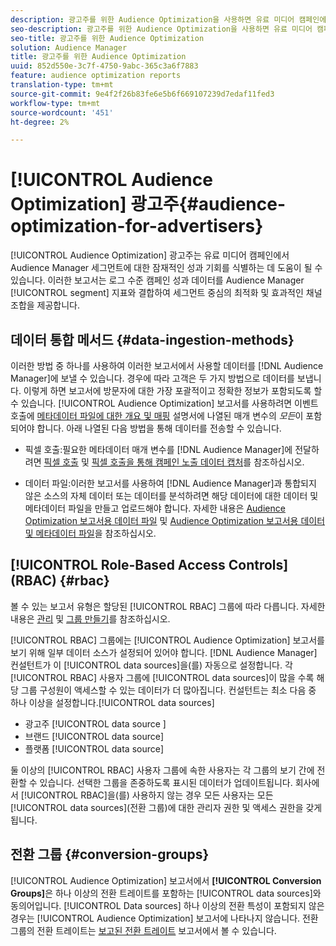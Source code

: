 ```yaml
---
description: 광고주를 위한 Audience Optimization을 사용하면 유료 미디어 캠페인에서 Audience Manager 세그먼트에 대한 잠재적인 성과 기회를 식별할 수 있습니다. 이 보고서는 로그 수준 캠페인 성과 데이터를 Audience Manager 세그먼트 지표와 결합하여 세그먼트 중심의 최적화 및 효과적인 채널 조합을 제공합니다.
seo-description: 광고주를 위한 Audience Optimization을 사용하면 유료 미디어 캠페인에서 Audience Manager 세그먼트에 대한 잠재적인 성과 기회를 식별할 수 있습니다. 이 보고서는 로그 수준 캠페인 성과 데이터를 Audience Manager 세그먼트 지표와 결합하여 세그먼트 중심의 최적화 및 효과적인 채널 조합을 제공합니다.
seo-title: 광고주를 위한 Audience Optimization
solution: Audience Manager
title: 광고주를 위한 Audience Optimization
uuid: 852d550e-3c7f-4750-9abc-365c3a6f7883
feature: audience optimization reports
translation-type: tm+mt
source-git-commit: 9e4f2f26b83fe6e5b6f669107239d7edaf11fed3
workflow-type: tm+mt
source-wordcount: '451'
ht-degree: 2%

---
```



# [!UICONTROL Audience Optimization] 광고주{#audience-optimization-for-advertisers}

[!UICONTROL Audience Optimization] 광고주는 유료 미디어 캠페인에서 Audience Manager 세그먼트에 대한 잠재적인 성과 기회를 식별하는 데 도움이 될 수 있습니다. 이러한 보고서는 로그 수준 캠페인 성과 데이터를 Audience Manager [!UICONTROL segment] 지표와 결합하여 세그먼트 중심의 최적화 및 효과적인 채널 조합을 제공합니다.

## 데이터 통합 메서드 {#data-ingestion-methods}

이러한 방법 중 하나를 사용하여 이러한 보고서에서 사용할 데이터를 [!DNL Audience Manager]에 보낼 수 있습니다. 경우에 따라 고객은 두 가지 방법으로 데이터를 보냅니다. 이렇게 하면 보고서에 방문자에 대한 가장 포괄적이고 정확한 정보가 포함되도록 할 수 있습니다. [!UICONTROL Audience Optimization] 보고서를 사용하려면 이벤트 호출에 [메타데이터 파일에 대한 개요 및 매핑](../../../reporting/audience-optimization-reports/metadata-files-intro/metadata-file-overview.md) 설명서에 나열된 매개 변수의 *모든*&#x200B;이 포함되어야 합니다. 아래 나열된 다음 방법을 통해 데이터를 전송할 수 있습니다.

* 픽셀 호출:필요한 메타데이터 매개 변수를 [!DNL Audience Manager]에 전달하려면 [픽셀 호출](../../../integration/media-data-integration/click-data-pixels.md) 및 [픽셀 호출을 통해 캠페인 노출 데이터 캡처](../../../integration/media-data-integration/impression-data-pixels.md)를 참조하십시오.

* 데이터 파일:이러한 보고서를 사용하여 [!DNL Audience Manager]과 통합되지 않은 소스의 자체 데이터 또는 데이터를 분석하려면 해당 데이터에 대한 데이터 및 메타데이터 파일을 만들고 업로드해야 합니다. 자세한 내용은 [Audience Optimization 보고서용 데이터 파일](../../../reporting/audience-optimization-reports/metadata-files-intro/datafiles-intro.md) 및 [Audience Optimization 보고서용 데이터 및 메타데이터 파일](../../../reporting/audience-optimization-reports/metadata-files-intro/metadata-files-intro.md)을 참조하십시오.

## [!UICONTROL Role-Based Access Controls] (RBAC)  {#rbac}

볼 수 있는 보고서 유형은 할당된 [!UICONTROL RBAC] 그룹에 따라 다릅니다. 자세한 내용은 [관리](../../../features/administration/administration-overview.md) 및 [그룹 만들기](../../../features/administration/administration-overview.md#create-group)를 참조하십시오.

[!UICONTROL RBAC] 그룹에는  [!UICONTROL Audience Optimization] 보고서를 보기 위해 일부 데이터 소스가 설정되어 있어야 합니다. [!DNL Audience Manager] 컨설턴트가 이 [!UICONTROL data sources]을(를) 자동으로 설정합니다. 각 [!UICONTROL RBAC] 사용자 그룹에 [!UICONTROL data sources]이 많을 수록 해당 그룹 구성원이 액세스할 수 있는 데이터가 더 많아집니다. 컨설턴트는 최소 다음 중 하나 이상을 설정합니다.[!UICONTROL data sources]

* 광고주 [!UICONTROL data source ]
* 브랜드 [!UICONTROL data source]
* 플랫폼 [!UICONTROL data source]

둘 이상의 [!UICONTROL RBAC] 사용자 그룹에 속한 사용자는 각 그룹의 보기 간에 전환할 수 있습니다. 선택한 그룹을 존중하도록 표시된 데이터가 업데이트됩니다. 회사에서 [!UICONTROL RBAC]을(를) 사용하지 않는 경우 모든 사용자는 모든 [!UICONTROL data sources](전환 그룹)에 대한 관리자 권한 및 액세스 권한을 갖게 됩니다.

## 전환 그룹 {#conversion-groups}

[!UICONTROL Audience Optimization] 보고서에서 **[!UICONTROL Conversion Groups]**&#x200B;은 하나 이상의 전환 트레이트를 포함하는 [!UICONTROL data sources]와 동의어입니다. [!UICONTROL Data sources] 하나 이상의 전환 특성이 포함되지 않은 경우는  [!UICONTROL Audience Optimization] 보고서에 나타나지 않습니다. 전환 그룹의 전환 트레이트는 [보고된 전환 트레이트](../../../reporting/audience-optimization-reports/aor-advertisers/reported-conversion-traits.md) 보고서에서 볼 수 있습니다.
